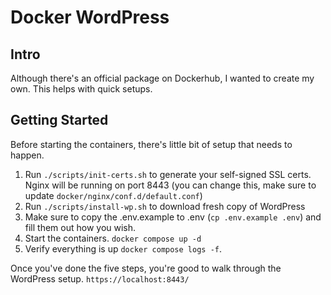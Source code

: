 # Docker WordPress

## Intro

Although there's an official package on Dockerhub, I wanted to create my own.
This helps with quick setups.

## Getting Started

Before starting the containers, there's little bit of setup that needs to happen.

1. Run `./scripts/init-certs.sh` to generate your self-signed SSL certs. Nginx will be running on port 8443 (you can change this, make sure to update `docker/nginx/conf.d/default.conf`)
2. Run `./scripts/install-wp.sh` to download fresh copy of WordPress
3. Make sure to copy the .env.example to .env (`cp .env.example .env`) and fill them out how you wish.
4. Start the containers. `docker compose up -d`
5. Verify everything is up `docker compose logs -f`.

Once you've done the five steps, you're good to walk through the WordPress setup. `https://localhost:8443/`
